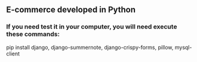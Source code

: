 ## E-commerce developed in Python

### If you need test it in your computer, you will need execute these commands:
pip install django, django-summernote, django-crispy-forms, pillow, mysql-client
